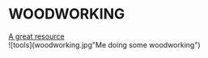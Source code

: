 # WOODWORKING  
[A great resource](https://www.finewoodworking.com/#)  
![tools](woodworking.jpg"Me doing some woodworking")


